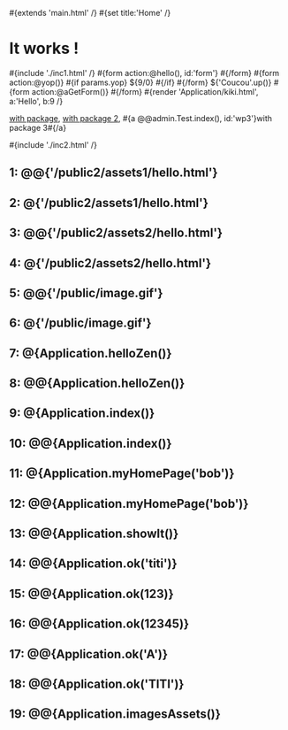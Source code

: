 \#{extends 'main.html' /} \#{set title:'Home' /}

# It works !

\#{include './inc1.html' /} \#{form action:@hello(), id:'form'} \#{/form} \#{form action:@yop()} \#{if params.yop} ${9/0} \#{/if} \#{/form} ${'Coucou'.up()} \#{form action:@aGetForm()} \#{/form} \#{render 'Application/kiki.html', a:'Hello', b:9 /}

<a href="@%7Bsample.Photo.index()%7D" id="wp1">with package</a>, <a href="@%7Badmin.Test.index()%7D" id="wp2">with package 2</a>, \#{a @@admin.Test.index(), id:'wp3'}with package 3\#{/a}

\#{include './inc2.html' /}

## 1: @@{'/public2/assets1/hello.html'}

## 2: @{'/public2/assets1/hello.html'}

## 3: @@{'/public2/assets2/hello.html'}

## 4: @{'/public2/assets2/hello.html'}

## 5: @@{'/public/image.gif'}

## 6: @{'/public/image.gif'}

## 7: @{Application.helloZen()}

## 8: @@{Application.helloZen()}

## 9: @{Application.index()}

## 10: @@{Application.index()}

## 11: @{Application.myHomePage('bob')}

## 12: @@{Application.myHomePage('bob')}

## 13: @@{Application.showIt()}

## 14: @@{Application.ok('titi')}

## 15: @@{Application.ok(123)}

## 16: @@{Application.ok(12345)}

## 17: @@{Application.ok('A')}

## 18: @@{Application.ok('TITI')}

## 19: @@{Application.imagesAssets()}
